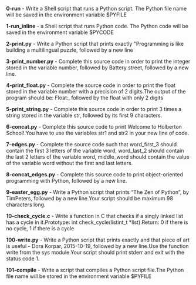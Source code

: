 **0-run** - Write a Shell script that runs a Python script. The Python file name will be saved in the environment variable $PYFILE

**1-run_inline** - a Shell script that runs Python code. The Python code will be saved in the environment variable $PYCODE

**2-print.py** - Write a Python script that prints exactly "Programming is like building a multilingual puzzle, followed by a new line

**3-print_number.py** - Complete this source code in order to print the integer stored in the variable number, followed by Battery street, followed by a new line.

**4-print_float.py** - Complete the source code in order to print the float stored in the variable number with a precision of 2 digits.The output of the program should be:
Float:, followed by the float with only 2 digits

**5-print_string.py** - Complete this source code in order to print 3 times a string stored in the variable str, followed by its first 9 characters.

**6-concat.py** - Complete this source code to print Welcome to Holberton School!.You have to use the variables str1 and str2 in your new line of code.

**7-edges.py** - Complete the source code such that word_first_3 should contain the first 3 letters of the variable word, word_last_2 should contain the last 2 letters of the variable word, middle_word should contain the value of the variable word without the first and last letters.

**8-concat_edges.py** - Complete this source code to print object-oriented programming with Python, followed by a new line.

**9-easter_egg.py** - Write a Python script that prints “The Zen of Python”, by TimPeters, followed by a new line.Your script should be maximum 98 characters long.

**10-check_cycle.c** - Write a function in C that checks if a singly linked list has a cycle in it.Prototype: int check_cycle(listint_t *list).Return: 0 if there is no cycle, 1 if there is a cycle

**100-write.py** - Write a Python script that prints exactly and that piece of art is useful - Dora Korpar, 2015-10-19, followed by a new line.Use the function write from the sys module.Your script should print stderr and exit with the status code 1.

**101-compile** - Write a script that compiles a Python script file.The Python file name will be stored in the environment variable $PYFILE


